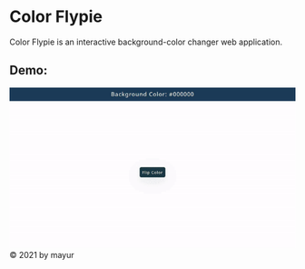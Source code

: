 <h1>Color Flypie</h1>
<p>Color Flypie is an interactive background-color changer web application.</p>

<h2>Demo: </h2>
<img src="/publish.gif" alt="">
<footer>&copy 2021 by mayur</footer>


